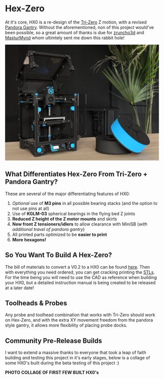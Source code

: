 # Hex-Zero

At it's core, HX0 is a re-design of the [Tri-Zero](https://github.com/zruncho3d/tri-zero) Z motion, with a revised [Pandora Gantry](https://github.com/MasturMynd/Pandora). Without the aforementioned, non of this project would've been possible, so a great amount of thanks is due for [zruncho3d](https://github.com/zruncho3d) and [MasturMynd](https://github.com/MasturMynd) whom ultimtely sent me down this rabbit hole!

![Hex-Zero_Render](/Images/Renders/Hex-Zero_Render_Blue.png)

## What Differentiates Hex-Zero From Tri-Zero + Pandora Gantry?

These are several of the major differentiating features of HX0:

1. *Optional* use of **M3 pins** in all possible bearing stacks (and the option to not use pins at all)
2. Use of **KGLM-03** spherical bearings in the flying bed Z joints
3. **Reduced Z height of the Z motor mounts** and skirts 
4. **New front Z tensioners/idlers** to allow clearance with MiniSB (*with additional travel of pandora gantry*)
5. All printed parts optimized to be **easier to print**
6. **More hexagons!**



## So You Want To Build A Hex-Zero?

The bill of materials to convert a V0.2 to a HX0 can be found [here](https://docs.google.com/spreadsheets/d/1F7fQtRNNPEZ1YoKCzFcIuKrkByZ1SoN8qf_lLwIh3ww/edit?usp=sharing). Then with everything you need ordered, you can get cracking printing the [STLs](https://github.com/Alexander-T-Moss/Hex-Zero/tree/main/STLs). For the time being you will need to use the CAD as reference when building your HX0, but a detailed instruction manual is being created to be released at a later date!



## Toolheads & Probes

Any probe and toolhead combination that works with Tri-Zero should work on Hex-Zero, and with the extra XY movement freedom from the pandora style gantry, it allows more flexibility of placing probe docks.



## Community Pre-Release Builds

I want to extend a massive thanks to everyone that took a leap of faith building and testing this project in it's early stages, below is a collage of some HX0's built during the beta testing of this project :)



**PHOTO COLLAGE OF FIRST FEW BUILT HX0's**
